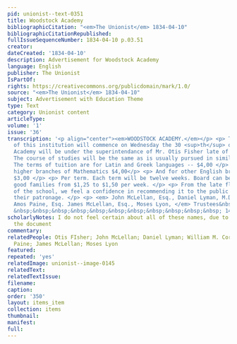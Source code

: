 ```yaml
---
pid: unionist--text-0351
title: Woodstock Academy
bibliographicCitation: "<em>The Unionist</em> 1834-04-10"
bibliographicCitationRepublished: 
fullIssueSequenceNumber: 1834-04-10 p.03.51
creator: 
dateCreated: '1834-04-10'
description: Advertisement for Woodstock Academy
language: English
publisher: The Unionist
IsPartOf: 
rights: https://creativecommons.org/publicdomain/mark/1.0/
source: "<em>The Unionist</em> 1834-04-10"
subject: Advertisement with Education Theme
type: Text
category: Unionist content
articleType: 
volume: '1'
issue: '36'
transcription: '<p align="center"><em>WOODSTOCK ACADEMY.</em></p> <p> The fall term
  of this institution will commence on Wednesday the 30 <sup>th</sup> of Oct. The
  Academy will be under the superintendance of Mr. Otis Fisher late of Brown University.
  The course of studies will be the same as is usually pursued in similar institutions.
  The terms of tuition are for Latin and Greek languages -- $4,00 </p> <p>For the
  higher branches of Mathematics $4,00</p> <p> And for other English branches&nbsp;&nbsp;&nbsp;&nbsp;&nbsp;&nbsp;&nbsp;&nbsp;&nbsp;
  $3,00 </p> <p> Per term. Each term will be twelve weeks. Board can be obtained in
  good families from $1,25 to $1,50 per week. </p> <p> From the late flourishing condition
  of the school, we feel a confidence in recommending it to the public as worthy of
  their patronage. </p> <p> <em> John McLellan, Esq., Daniel Lyman, M.D., W.M. Cornell,
  Amos Paine, Esq. James McLellan, Esq., Moses Lyon, </em> Trustees&nbsp;&nbsp;&nbsp;&nbsp;&nbsp;&nbsp;&nbsp;&nbsp;&nbsp;&nbsp;&nbsp;&nbsp;&nbsp;&nbsp;&nbsp;&nbsp;&nbsp;&nbsp;&nbsp;&nbsp;&nbsp;&nbsp;&nbsp;&nbsp;&nbsp;&nbsp;&nbsp;&nbsp;&nbsp;&nbsp;&nbsp;&nbsp;&nbsp;&nbsp;&nbsp;&nbsp;&nbsp;&nbsp;
  &nbsp;&nbsp;&nbsp;&nbsp;&nbsp;&nbsp;&nbsp;&nbsp;&nbsp;&nbsp;&nbsp; 14 </p> <p></p> '
scholarlyNotes: I do not feel certain about all of these names, due to fuzziness of
  the document
commentary: 
relatedPeople: Otis FIsher; John McLellan; Daniel Lyman; William M. Cornell; Amos
  Paine; James McLellan; Moses Lyon
featured: 
repeated: 'yes'
relatedImage: unionist--image-0145
relatedText: 
relatedTextIssue: 
filename: 
caption: 
order: '350'
layout: items_item
collection: items
thumbnail: 
manifest: 
full: 
---
```

